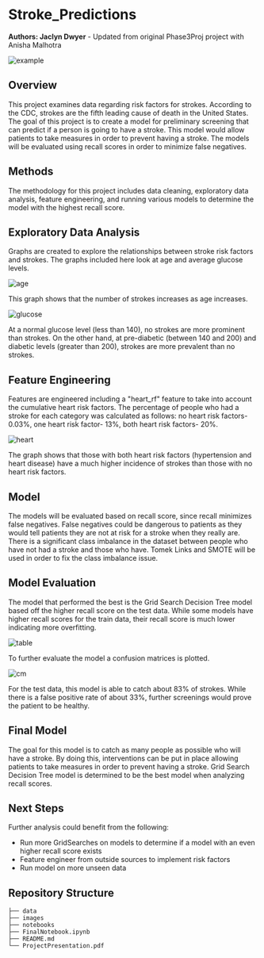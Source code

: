 # Stroke_Predictions
**Authors: Jaclyn Dwyer** - Updated from original Phase3Proj project with Anisha Malhotra

![example](images/brain.jpg)

## Overview
This project examines data regarding risk factors for strokes. According to the CDC, strokes are the fifth leading cause of death in the United States. The goal of this project is to create a model for preliminary screening that can predict if a person is going to have a stroke. This model would allow patients to take measures in order to prevent having a stroke. The models will be evaluated using recall scores in order to minimize false negatives.

## Methods
The methodology for this project includes data cleaning, exploratory data analysis, feature engineering, and running various models to determine the model with the highest recall score.

## Exploratory Data Analysis
Graphs are created to explore the relationships between stroke risk factors and strokes. The graphs included here look at age and average glucose levels.

![age](images/age.png)

This graph shows that the number of strokes increases as age increases.

![glucose](images/glucose.png)

At a normal glucose level (less than 140), no strokes are more prominent than strokes. On the other hand, at pre-diabetic (between 140 and 200) and diabetic levels (greater than 200), strokes are more prevalent than no strokes.

## Feature Engineering
Features are engineered including a "heart_rf" feature to take into account the cumulative heart risk factors. The percentage of people who had a stroke for each category was calculated as follows: no heart risk factors- 0.03%, one heart risk factor- 13%, both heart risk factors- 20%.

![heart](images/heart_rf.png)

The graph shows that those with both heart risk factors (hypertension and heart disease) have a much higher incidence of strokes than those with no heart risk factors.

## Model
The models will be evaluated based on recall score, since recall minimizes false negatives. False negatives could be dangerous to patients as they would tell patients they are not at risk for a stroke when they really are. There is a significant class imbalance in the dataset between people who have not had a stroke and those who have. Tomek Links and SMOTE will be used in order to fix the class imbalance issue.

## Model Evaluation
The model that performed the best is the Grid Search Decision Tree model based off the higher recall score on the test data. While some models have higher recall scores for the train data, their recall score is much lower indicating more overfitting.

![table](images/table.png)

To further evaluate the model a confusion matrices is plotted.

![cm](images/confusionmatrix.png)

For the test data, this model is able to catch about 83% of strokes. While there is a false positive rate of about 33%, further screenings would prove the patient to be healthy.

## Final Model
The goal for this model is to catch as many people as possible who will have a stroke. By doing this, interventions can be put in place allowing patients to take measures in order to prevent having a stroke. Grid Search Decision Tree model is determined to be the best model when analyzing recall scores.

## Next Steps
Further analysis could benefit from the following:
  - Run more GridSearches on models to determine if a model with an even higher recall score exists
  - Feature engineer from outside sources to implement risk factors
  - Run model on more unseen data

## Repository Structure
```
├── data
├── images
├── notebooks
├── FinalNotebook.ipynb
├── README.md
└── ProjectPresentation.pdf
```
